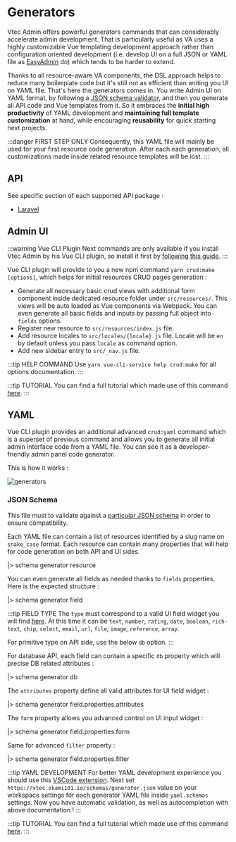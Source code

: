 # Generators

Vtec Admin offers powerful generators commands that can considerably accelerate admin development. That is particularly useful as VA uses a highly customizable Vue templating development approach rather than configuration oriented development (i.e. develop UI on a full JSON or YAML file as [EasyAdmin](https://github.com/EasyCorp/EasyAdminBundle) do) which tends to be harder to extend.

Thanks to all resource-aware VA components, the DSL approach helps to reduce many boilerplate code but it's still not as efficient than writing you UI on YAML file. That's here the generators comes in. You write Admin UI on YAML format, by following a [JSON schema validator](https://vtec.okami101.io/schemas/generator.json), and then you generate all API code and Vue templates from it. So it embraces the **initial high productivity** of YAML development and **maintaining full template customization** at hand, while encouraging **reusability** for quick starting next projects.

:::danger FIRST STEP ONLY
Consequently, this YAML file will mainly be used for your first resource code generation. After each each generation, all customizations made inside related resource templates will be lost.
:::

## API

See specific section of each supported API package :

* [Laravel](laravel.md#generators)

## Admin UI

:::warning Vue CLI Plugin
Next commands are only available if you install Vtec Admin by his Vue CLI plugin, so install it first by [following this guide](getting-started.md).
:::

Vue CLI plugin will provide to you a new npm command `yarn crud:make [options]`, which helps for initial resources CRUD pages generation :

* Generate all necessary basic crud views with additional form component inside dedicated resource folder under `src/resources/`. This views will be auto loaded as Vue components via Webpack. You can even generate all basic fields and inputs by passing full object into `fields` options.
* Register new resource to `src/resources/index.js` file.
* Add resource locales to `src/locales/{locale}.js` file. Locale will be `en` by default unless you pass `locale` as command option.
* Add new sidebar entry to `src/_nav.js` file.

:::tip HELP COMMAND
Use `yarn vue-cli-service help crud:make` for all options documentation.
:::

:::tip TUTORIAL
You can find a full tutorial which made use of this command [here](laravel.md#generate-crud-ui).
:::

## YAML

Vue CLI plugin provides an additional advanced `crud:yaml` command which is a superset of previous command and allows you to generate all initial admin interface code from a YAML file. You can see it as a developer-friendly admin panel code generator.

This is how it works :

![generators](/diagrams/generators.svg)

### JSON Schema

This file must to validate against a [particular JSON schema](/schemas/generator.json) in order to ensure compatibility.

Each YAML file can contain a list of resources identified by a slug name on `snake_case` format. Each resource can contain many properties that will help for code generation on both API and UI sides.

|> schema generator resource

You can even generate all fields as needed thanks to `fields` properties. Here is the expected structure :

|> schema generator field

:::tip FIELD TYPE
The `type` must correspond to a valid UI field widget you will find [here](components/fields.md). At this time it can be `text`, `number`, `rating`, `date`, `boolean`, `rich-text`, `chip`, `select`, `email`, `url`, `file`, `image`, `reference`, `array`.

For primitive type on API side, use the below `db` option.
:::

For database API, each field can contain a specific `db` property which will precise DB related attributes :

|> schema generator db

The `attributes` property define all valid attributes for UI field widget :

|> schema generator field.properties.attributes

The `form` property allows you advanced control on UI input widget :

|> schema generator field.properties.form

Same for advanced `filter` property :

|> schema generator field.properties.filter

:::tip YAML DEVELOPMENT
For better YAML development experience you should use this [VSCode extension](https://marketplace.visualstudio.com/items?itemName=redhat.vscode-yaml). Next set `https://vtec.okami101.io/schemas/generator.json` value on your workspace settings for each generator YAML file inside `yaml.schemas` settings. Now you have automatic validation, as well as autocompletion with above documentation !
:::

:::tip TUTORIAL
You can find a full tutorial which made use of this command [here](laravel.md#yaml).
:::
